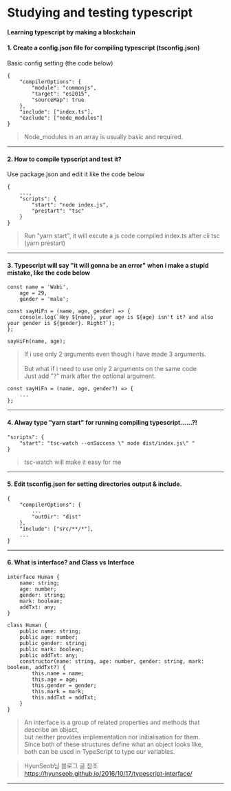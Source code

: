 # Studying and testing typescript

#### Learning typescript by making a blockchain

#### 1. Create a config.json file for compiling typescript (tsconfig.json)
Basic config setting (the code below)

```
{
    "compilerOptions": {
        "module": "commonjs",
        "target": "es2015",
        "sourceMap": true
    },
    "include": ["index.ts"],
    "exclude": ["node_modules"]
}
```

> Node_modules in an array is usually basic and required.
---
#### 2. How to compile typscript and test it?
Use package.json and edit it like the code below
```
{
    ...,
    "scripts": {
        "start": "node index.js",
        "prestart": "tsc"
    }
}
```
> Run "yarn start", it will excute a js code compiled index.ts after cli tsc (yarn prestart)
---
#### 3. Typescript will say "it will gonna be an error" when i make a stupid mistake, like the code below

```
const name = 'Wabi',
    age = 29,
    gender = 'male';

const sayHiFn = (name, age, gender) => {
    console.log(`Hey ${name}, your age is ${age} isn't it? and also your gender is ${gender}. Right?`);
};

sayHiFn(name, age);
```

> If i use only 2 arguments even though i have made 3 arguments. \
\
But what if i need to use only 2 arguments on the same code \
Just add "?" mark after the optional argument.

```
const sayHiFn = (name, age, gender?) => {
    ...
};
```
---

#### 4. Alway type "yarn start" for running compiling typescript......?!

```
"scripts": {
    "start": "tsc-watch --onSuccess \" node dist/index.js\" "
}
```

> tsc-watch will make it easy for me

---

#### 5. Edit tsconfig.json for setting directories output & include.

```
{
    "compilerOptions": {
        ...
        "outDir": "dist"
    },
    "include": ["src/**/*"],
    ...
}
```

---

#### 6. What is interface? and Class vs Interface

```
interface Human {
    name: string;
    age: number;
    gender: string;
    mark: boolean;
    addTxt: any;
}
```

```
class Human {
    public name: string;
    public age: number;
    public gender: string;
    public mark: boolean;
    public addTxt: any;
    constructor(name: string, age: number, gender: string, mark: boolean, addTxt?) {
        this.name = name;
        this.age = age;
        this.gender = gender;
        this.mark = mark;
        this.addTxt = addTxt;
    }
}
```

> An interface is a group of related properties and methods that describe an object,\
but neither provides implementation nor initialisation for them.\
Since both of these structures define what an object looks like,\
both can be used in TypeScript to type our variables.

> HyunSeob님 블로그 글 참조\
https://hyunseob.github.io/2016/10/17/typescript-interface/

---

